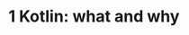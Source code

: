 # 1 Kotlin: what and why
##
####
####
######
######

##
####
####
######
######

##
####
####
######
######
